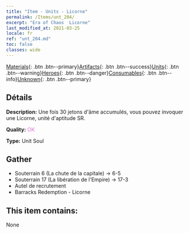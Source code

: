 ```yaml
---
title: "Item - Units - Licorne"
permalink: /Items/unt_204/
excerpt: "Era of Chaos  Licorne"
last_modified_at: 2021-03-25
locale: fr
ref: "unt_204.md"
toc: false
classes: wide
---
```

 [Materials](/fr/Items/){: .btn .btn--primary}[Artifacts](/fr/Items/Artifacts/){: .btn .btn--success}[Units](/fr/Items/Units/){: .btn .btn--warning}[Heroes](/fr/Items/Heroes/){: .btn .btn--danger}[Consumables](/fr/Items/Consumables/){: .btn .btn--info}[Unknown](/fr/Items/Unknown/){: .btn .btn--primary}

## Détails
 **Description:** Une fois 30 jetons d'âme accumulés, vous pouvez invoquer une Licorne, unité d'aptitude SR.

 **Quality:** <span style="color: #DA70D6">OK</span>

 **Type:** Unit Soul

## Gather

*    Souterrain 6 (La chute de la capitale) -> 6-5 
*    Souterrain 17 (La libération de l'Empire) -> 17-3 
*    Autel de recrutement 
*    Barracks Redemption - Licorne 

## This item contains:

  None

